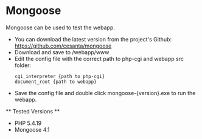 Mongoose
========

Mongoose can be used to test the webapp.

  * You can download the latest version from the project's Github: https://github.com/cesanta/mongoose
  * Download and save to /webapp/www
  * Edit the config file with the correct path to php-cgi and webapp src folder:
	```
	cgi_interpreter {path to php-cgi}
	document_root {path to webapp}
	```
  * Save the config file and double click mongoose-{version}.exe to run the webapp.


** Tested Versions **

  * PHP 5.4.19
  * Mongoose 4.1
